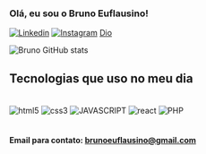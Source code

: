 ### Olá, eu sou o Bruno Euflausino!

[![Linkedin](https://img.shields.io/badge/LinkedIn-0077B5?style=for-the-badge&logo=linkedin&logoColor=white)](https://www.linkedin.com/in/bruno-euflausino-597b912a7/)
[![Instagram](https://img.shields.io/badge/Instagram-E4405F?style=for-the-badge&logo=instagram&logoColor=white)](https://www.instagram.com/obrunoeuflausino/)
[Dio](https://web.dio.me/users/brunoeuflausino?tab=achievements)

![Bruno GitHub stats](https://github-readme-stats.vercel.app/api?username=Euflausino&show_icons=true&theme=radical)

## Tecnologias que uso no meu dia

<div style="display: inline_block"><br/>
    <img align="center" alt="html5" src="https://img.shields.io/badge/HTML5-E34F26?style=for-the-badge&logo=html5&logoColor=white" />
    <img align="center" alt="css3" src="https://img.shields.io/badge/CSS3-1572B6?style=for-the-badge&logo=css3&logoColor=white" />
    <img align="center" alt="JAVASCRIPT" src="https://img.shields.io/badge/JavaScript-323330?style=for-the-badge&logo=javascript&logoColor=F7DF1E" />
    <img align="center" alt="react" src="https://img.shields.io/badge/REACT-ADD8E6?style=for-the-badge&logo=react&logoColor=black" />
    <img align="center" alt="PHP" src="https://img.shields.io/badge/PHP-777BB4?style=for-the-badge&logo=php&logoColor=white" />
</div><br/>

#### Email para contato: brunoeuflausino@gmail.com


